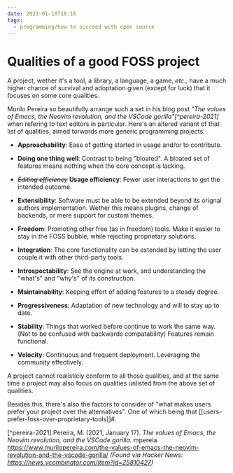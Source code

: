 ```yaml
---
date: 2021-01-18T18:16
tags: 
  - programming/how to succeed with open source
---
```


# Qualities of a good FOSS project

A project, wether it's a tool, a library, a language, a game, *etc.,* have a much
higher chance of survival and adoptation given (except for luck) that it focuses
on some core qualities.

Murilo Pereira so beautifully arrange such a set in his blog post *"The values of
Emacs, the Neovim revolution, and the VSCode gorilla"[^pereira-2021]* when
refering to text editors in particular. Here's an altered variant of that list
of qualities, aimed torwards more generic programming projects:

- **Approachability**: Ease of getting started in usage and/or to contribute.

- **Doing one thing well**: Contrast to being "bloated". A bloated set of
  features means nothing when the core concept is lacking.

- *~~Editing efficiency~~* **Usage efficiency**: Fewer user interactions to get
  the intended outcome.

- **Extensibility**: Software must be able to be extended beyond its orignal
  authors implementation. Wether this means plugins, change of backends, or mere
  support for custom themes.

- **Freedom**: Promoting other free (as in freedom) tools. Make it
  easier to stay in the FOSS bubble, while rejecting proprietary solutions.
  
- **Integration**: The core functionality can be extended by letting the user
  couple it with other third-party tools.

- **Introspectability**: See the engine at work, and understanding the "what's"
  and "why's" of its construction.

- **Maintainability**: Keeping effort of adding features to a steady degree.

- **Progressiveness**: Adaptation of new technology and will to stay up to date.
  
- **Stability**: Things that worked before continue to work the same way.
  (Not to be confused with backwards compatability) Features remain functional.
  
- **Velocity**: Continuous and frequent deployment. Leveraging the community
  effectively.

A project cannot realisticly conform to all those qualities, and at the same time
a project may also focus on qualities unlisted from the above set of qualities.
 
Besides this, there's also the factors to consider of "what makes users prefer
your project over the alternatives". One of which being that
[[users-prefer-foss-over-proprietary-tools]]#.

[^pereira-2021] Pereira, M. (2021, January 17). *The values of Emacs, the Neovim revolution, and the VSCode gorilla.* mpereia. <https://www.murilopereira.com/the-values-of-emacs-the-neovim-revolution-and-the-vscode-gorilla/> *(Found via Hacker News: <https://news.ycombinator.com/item?id=25810427>)*
